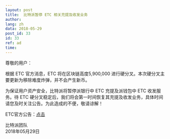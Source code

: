 ```yaml
---
layout: post
title:  比特派暂停 ETC 相关充提及收发业务
author: 
lang: zh
data: 2018-05-29
post_id: 33
id: 33
ref: ad
time: 
---
```


尊敬的用户：


根据 ETC 官方消息，ETC 将在区块链高度5,900,000 进行硬分叉。本次硬分叉主要更新为移除难度炸弹，并不会产生新币。


为保证用户资产安全，比特派将暂停派银行中 ETC 充提及派钱包中 ETC 收发服务。待 ETC 硬分叉稳定后，我们将会第一时间恢复其充提及收发业务，具体时间请您及时关注公告。为此造成的不便，敬请谅解！

ETC官方公告：<a href="https://ethereumclassic.github.io/blog/2018-03-12-etc-roundup/" target="_blank">点击</a>


比特派团队<br/>
2018年05月29日
